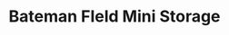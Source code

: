 ---
title: "Bateman FIeld Mini Storage"
url: /gray/bateman-field-mini-storage/
shop: storage rental
---